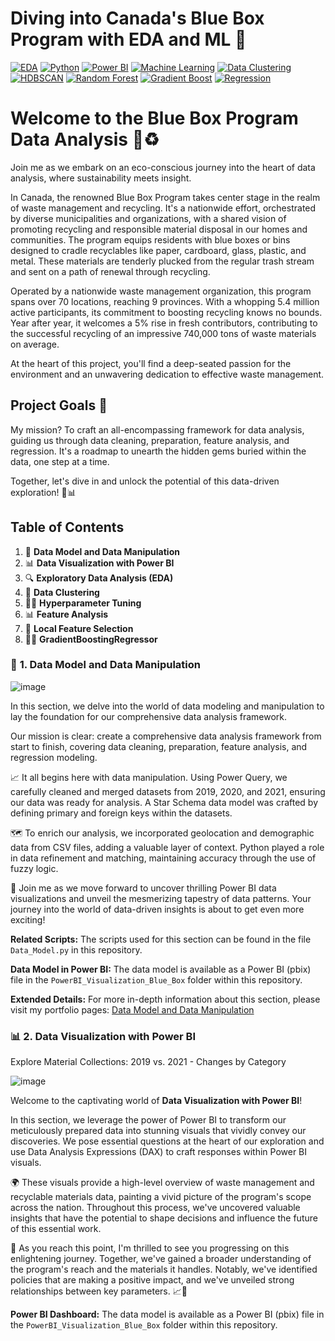 # Diving into Canada's Blue Box Program with EDA and ML 👋
[![EDA](https://img.shields.io/badge/EDA-Data%20Analysis-blue.svg)](https://en.wikipedia.org/wiki/Exploratory_data_analysis)
[![Python](https://img.shields.io/badge/Python-3.7-blue.svg)](https://www.python.org/)
[![Power BI](https://img.shields.io/badge/Power%20BI-Data%20Visualization-orange)](https://powerbi.microsoft.com/)
[![Machine Learning](https://img.shields.io/badge/Machine%20Learning-Enabled-blue.svg)](https://en.wikipedia.org/wiki/Machine_learning)
[![Data Clustering](https://img.shields.io/badge/Data%20Clustering-Clustering-lightgrey)](https://en.wikipedia.org/wiki/Cluster_analysis)
[![HDBSCAN](https://img.shields.io/badge/HDBSCAN-Clustering-blue)](https://hdbscan.readthedocs.io/en/latest/)
[![Random Forest](https://img.shields.io/badge/Random%20Forest-Modeling-brightgreen)](https://en.wikipedia.org/wiki/Random_forest)
[![Gradient Boost](https://img.shields.io/badge/Gradient%20Boost-Modeling-yellowgreen)](https://en.wikipedia.org/wiki/Gradient_boosting)
[![Regression](https://img.shields.io/badge/Regression-Modeling-green)](https://en.wikipedia.org/wiki/Regression_analysis)

# Welcome to the Blue Box Program Data Analysis 🌱♻️
Join me as we embark on an eco-conscious journey into the heart of data analysis, where sustainability meets insight. 

In Canada, the renowned Blue Box Program takes center stage in the realm of waste management and recycling. It's a nationwide effort, orchestrated by diverse municipalities and organizations, with a shared vision of promoting recycling and responsible material disposal in our homes and communities. The program equips residents with blue boxes or bins designed to cradle recyclables like paper, cardboard, glass, plastic, and metal. These materials are tenderly plucked from the regular trash stream and sent on a path of renewal through recycling.

Operated by a nationwide waste management organization, this program spans over 70 locations, reaching 9 provinces. With a whopping 5.4 million active participants, its commitment to boosting recycling knows no bounds. Year after year, it welcomes a 5% rise in fresh contributors, contributing to the successful recycling of an impressive 740,000 tons of waste materials on average.

At the heart of this project, you'll find a deep-seated passion for the environment and an unwavering dedication to effective waste management.

## Project Goals 🎯

My mission? To craft an all-encompassing framework for data analysis, guiding us through data cleaning, preparation, feature analysis, and regression. It's a roadmap to unearth the hidden gems buried within the data, one step at a time.

Together, let's dive in and unlock the potential of this data-driven exploration! 🚀📊

## Table of Contents

1. 🔧 **Data Model and Data Manipulation**
2. 📊 **Data Visualization with Power BI**
3. 🔍 **Exploratory Data Analysis (EDA)**
4. 🧩 **Data Clustering**
5. 👨‍🔧 **Hyperparameter Tuning**
6. 📊 **Feature Analysis**
7. 💫 **Local Feature Selection**
8. 🌱🌱 **GradientBoostingRegressor**

### 🔧 **1. Data Model and Data Manipulation**
![image](https://github.com/sastmo/BlueBox_Data_Analysis_ML/assets/116411251/028f30ab-bca8-4b47-a6b9-7263c289c346)

In this section, we delve into the world of data modeling and manipulation to lay the foundation for our comprehensive data analysis framework.

Our mission is clear: create a comprehensive data analysis framework from start to finish, covering data cleaning, preparation, feature analysis, and regression modeling.

📈 It all begins here with data manipulation. Using Power Query, we carefully cleaned and merged datasets from 2019, 2020, and 2021, ensuring our data was ready for analysis. A Star Schema data model was crafted by defining primary and foreign keys within the datasets.

🗺️ To enrich our analysis, we incorporated geolocation and demographic data from CSV files, adding a valuable layer of context. Python played a role in data refinement and matching, maintaining accuracy through the use of fuzzy logic.

🚀 Join me as we move forward to uncover thrilling Power BI data visualizations and unveil the mesmerizing tapestry of data patterns. Your journey into the world of data-driven insights is about to get even more exciting!

**Related Scripts:** The scripts used for this section can be found in the file `Data_Model.py` in this repository.

**Data Model in Power BI:** The data model is available as a Power BI (pbix) file in the `PowerBI_Visualization_Blue_Box` folder within this repository.

**Extended Details:** For more in-depth information about this section, please visit my portfolio pages: [Data Model and Data Manipulation](https://tasteful-background-b30.notion.site/1-Data-Model-ce06ad4af58346cb98e853fe997345cb?pvs=4)

### 📊 **2. Data Visualization with Power BI**

Explore Material Collections: 2019 vs. 2021 - Changes by Category

![image](https://github.com/sastmo/BlueBox_Data_Analysis_ML/assets/116411251/6f4d9cab-5b91-4927-a270-7334cb0331e8)


Welcome to the captivating world of **Data Visualization with Power BI**!

In this section, we leverage the power of Power BI to transform our meticulously prepared data into stunning visuals that vividly convey our discoveries. We pose essential questions at the heart of our exploration and use Data Analysis Expressions (DAX) to craft responses within Power BI visuals.

🌍 These visuals provide a high-level overview of waste management and recyclable materials data, painting a vivid picture of the program's scope across the nation. Throughout this process, we've uncovered valuable insights that have the potential to shape decisions and influence the future of this essential work.

💼 As you reach this point, I'm thrilled to see you progressing on this enlightening journey. Together, we've gained a broader understanding of the program's reach and the materials it handles. Notably, we've identified policies that are making a positive impact, and we've unveiled strong relationships between key parameters. 📈🤝

**Power BI Dashboard:** The data model is available as a Power BI (pbix) file in the `PowerBI_Visualization_Blue_Box` folder within this repository.
